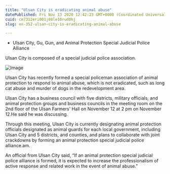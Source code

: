 ```yaml
---
title: "Ulsan City is eradicating animal abuse"
datePublished: Fri Nov 13 2020 12:42:23 GMT+0000 (Coordinated Universal Time)
cuid: cm7312eri001j08le10rud0hj
slug: en-352-ulsan-city-is-eradicating-animal-abuse

---
```



- Ulsan City, Gu, Gun, and Animal Protection Special Judicial Police Alliance

Ulsan City is composed of a special judicial police association.

![Image](https://cdn.hashnode.com/res/hashnode/image/upload/v1739432275219/2c460e0a-7bfd-4248-a3a6-b477898a5684.jpeg)

Ulsan City has recently formed a special policeman association of animal protection to respond to animal abuse, which is not eradicated, such as long cat abuse and murder of dogs in the redevelopment area.

Ulsan City has a business council with five districts, military officials, and animal protection groups and business councils in the meeting room on the 2nd floor of the Ulsan Farmers' Hall on November 12 at 2 pm on November 12.He said he was discussing.

Through this meeting, Ulsan City is currently designating animal protection officials designated as animal guards for each local government, including Ulsan City and 5 districts, and counties, and plans to collaborate with joint crackdowns by forming an animal protection special judicial police alliance.am.

An official from Ulsan City said, “If an animal protection special judicial police alliance is formed, it is expected to increase the professionalism of active response and related work in the event of animal abuse.”